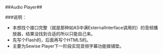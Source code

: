 ##Audio Player##


###说明：
* 本想找个接口完整（就是那种如AS中满ExternalInterface调用的）的音频播放器，结果没找到合适的所以只能自己来。
* 先写个Flash的，后面再写个HTML5的。
* 主要为Sewise Player下一阶段实现音频字幕功能做铺垫。

